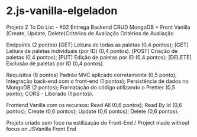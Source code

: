# 2.js-vanilla-elgeladon

Projeto 2
To Do List -
#02 Entrega 
Backend CRUD MongoDB + Front Vanilla (Create, Update, Delete)Critérios de Avaliação
Critérios de Avaliação

Endpoints (2 pontos)
[GET] Leitura de todas as paletas (0,4 pontos);
[GET] Leitura de paletas individuais (por ID) (0,4 pontos).
[POST] Criação de paletas (0,4 pontos);
[PUT] Edição de paletas por ID (0,4 pontos);
[DELETE] Exclusão de paletas por ID (0,4 pontos).

Requisitos (8 pontos)
Padrão MVC aplicado corretamente (0,5 ponto);
Integração back-end com o front-end (1 pontos);
Persistência de dados no MongoDB (2 pontos);
Formatação do código utilizando o Prettier (0,5 ponto);
CORS - Liberado (1 pontos).

Frontend Vanilla com os recursos:
Read All (0,6 pontos);
Read By Id (0,6 pontos);
Create (0,6 pontos);
Update (0,6 pontos);
Delete (0,6 pontos).

Projeto criado sem foco na estilização do Front-End / Project made without focus on JSVanilla Front End
